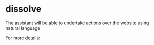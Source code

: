 # dissolve
The assistant will be able to undertake actions over the ̇website using natural language


For more details: 

